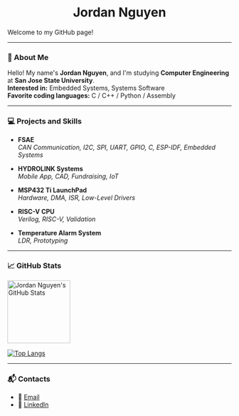 <h1 align="center"><b>Jordan Nguyen</b></h1>

Welcome to my GitHub page!

---

### 👋 About Me

Hello! My name's **Jordan Nguyen**, and I'm studying **Computer Engineering** at **San Jose State University**.  
**Interested in:** Embedded Systems, Systems Software  
**Favorite coding languages:** C / C++ / Python / Assembly

---

### 💻 Projects and Skills

- **FSAE**  
  _CAN Communication, I2C, SPI, UART, GPIO, C, ESP-IDF, Embedded Systems_

- **HYDROLINK Systems**  
  _Mobile App, CAD, Fundraising, IoT_

- **MSP432 Ti LaunchPad**  
  _Hardware, DMA, ISR, Low-Level Drivers_

- **RISC-V CPU**  
  _Verilog, RISC-V, Validation_

- **Temperature Alarm System**  
  _LDR, Prototyping_

---

### 📈 GitHub Stats

<a href="https://github.com/jordannguyen321">
  <img alt="Jordan Nguyen's GitHub Stats" src="https://github-readme-stats.vercel.app/api/?username=jordannguyen321&show_icons=true&title_color=fff&icon_color=79ff97&text_color=9f9f9f&bg_color=151515&show_icons=true&count_private=true&hide_border=true" height="141px"/>
</a>

[![Top Langs](https://github-readme-stats.vercel.app/api/top-langs/?username=jordannguyen321&layout=compact)](https://github.com/jordannguyen321/github-readme-stats)

---

### 📬 Contacts

- 📧 [Email](mailto:nguyenjordan270@gmail.com)  
- 💼 [LinkedIn](https://www.linkedin.com/in/jordan-nguyen-391614211/)
